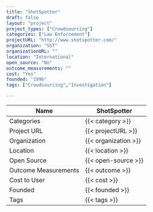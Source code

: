 ```yaml
---
title: "ShotSpotter"
draft: false
layout: "project"
project_types: ["Crowdsourcing"]
categories: ["Law Enforcement"]
projectURL: "http://www.shotspotter.com/"
organization: "SST"
organizationURL: ""
location: "International"
open_source: "No"
outcome_measurements: ""
cost: "Yes"
founded: "1996"
tags: ["Crowdsourcing","Investigation"]

---
```



Name                    |  ShotSpotter    
------------------------|----
Categories              | {{< category >}} 
Project URL             | {{< projectURL >}} 
Organization            | {{< organization >}} 
Location                | {{< location >}} 
Open Source             | {{< open-source >}} 
Outcome Measurements    | {{< outcome >}} 
Cost to User            | {{< cost >}} 
Founded                 | {{< founded >}} 
Tags                    | {{< tags >}} 

